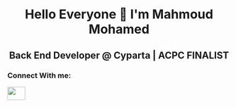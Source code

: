 <h1 align="center"> Hello Everyone 👋 I'm Mahmoud Mohamed</h1>
<h2 align="center">Back End Developer @ Cyparta | ACPC FINALIST</h2>
<h3> Connect With me:</h3>
<a href="https://www.linkedin.com/in/mahmoudmohamed572000/" target="blank">
<img align="center" src="https://raw.githubusercontent.com/rahuldkjain/github-profile-readme-generator/master/src/images/icons/Social/linked-in-alt.svg" height="30" width="40" /></a> &nbsp;&nbsp;
